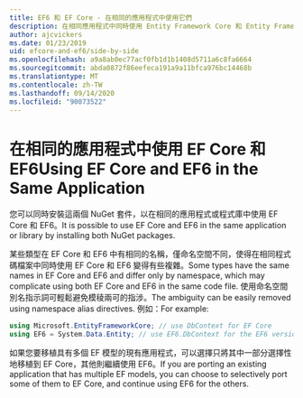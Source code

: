 ```yaml
---
title: EF6 和 EF Core - 在相同的應用程式中使用它們
description: 在相同應用程式中同時使用 Entity Framework Core 和 Entity Framework 6 的指引
author: ajcvickers
ms.date: 01/23/2019
uid: efcore-and-ef6/side-by-side
ms.openlocfilehash: a9a8ab0ec77acf0fb1d1b1408d5711a6c8fa6664
ms.sourcegitcommit: abda0872f86eefeca191a9a11bfca976bc14468b
ms.translationtype: MT
ms.contentlocale: zh-TW
ms.lasthandoff: 09/14/2020
ms.locfileid: "90073522"
---
```

# <a name="using-ef-core-and-ef6-in-the-same-application"></a><span data-ttu-id="17d60-103">在相同的應用程式中使用 EF Core 和 EF6</span><span class="sxs-lookup"><span data-stu-id="17d60-103">Using EF Core and EF6 in the Same Application</span></span>

<span data-ttu-id="17d60-104">您可以同時安裝這兩個 NuGet 套件，以在相同的應用程式或程式庫中使用 EF Core 和 EF6。</span><span class="sxs-lookup"><span data-stu-id="17d60-104">It is possible to use EF Core and EF6 in the same application or library by installing both NuGet packages.</span></span>

<span data-ttu-id="17d60-105">某些類型在 EF Core 和 EF6 中有相同的名稱，僅命名空間不同，使得在相同程式碼檔案中同時使用 EF Core 和 EF6 變得有些複雜。</span><span class="sxs-lookup"><span data-stu-id="17d60-105">Some types have the same names in EF Core and EF6 and differ only by namespace, which may complicate using both EF Core and EF6 in the same code file.</span></span> <span data-ttu-id="17d60-106">使用命名空間別名指示詞可輕鬆避免模稜兩可的指涉。</span><span class="sxs-lookup"><span data-stu-id="17d60-106">The ambiguity can be easily removed using namespace alias directives.</span></span> <span data-ttu-id="17d60-107">例如：</span><span class="sxs-lookup"><span data-stu-id="17d60-107">For example:</span></span>

``` csharp
using Microsoft.EntityFrameworkCore; // use DbContext for EF Core
using EF6 = System.Data.Entity; // use EF6.DbContext for the EF6 version
```

<span data-ttu-id="17d60-108">如果您要移植具有多個 EF 模型的現有應用程式，可以選擇只將其中一部分選擇性地移植到 EF Core，其他則繼續使用 EF6。</span><span class="sxs-lookup"><span data-stu-id="17d60-108">If you are porting an existing application that has multiple EF models, you can choose to selectively port some of them to EF Core, and continue using EF6 for the others.</span></span>
